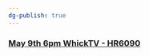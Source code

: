 ```yaml
---
dg-publish: true
---
```

### [May 9th 6pm WhickTV  - HR6090](./May%209th%206pm%20WhickTV%20%20-%20HR6090.md)